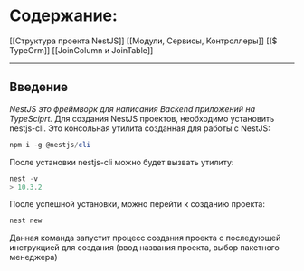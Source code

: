 # Содержание: 
[[Структура проекта NestJS]]
[[Модули, Сервисы, Контроллеры]]
[[$ TypeOrm]]
[[JoinColumn и JoinTable]]

---
## Введение
_NestJS это фреймворк для написания Backend приложений на TypeSciprt._
Для создания NestJS проектов, необходимо установить nestjs-cli. Это консольная утилита созданная для работы с NestJS:

```powershell
npm i -g @nestjs/cli
```

После установки nestjs-cli можно будет вызвать утилиту:
```powershell
nest -v
> 10.3.2
```

После успешной установки, можно перейти к созданию проекта:
```powershell
nest new
```
Данная команда запустит процесс создания проекта с последующей инструкцией для создания (ввод названия проекта, выбор пакетного менеджера)